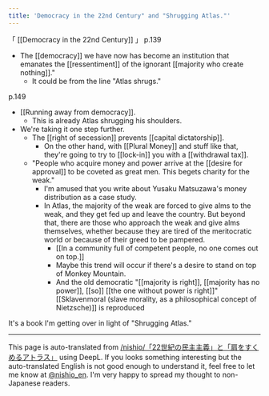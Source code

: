 ```yaml
---
title: 'Democracy in the 22nd Century" and "Shrugging Atlas."'
---
```


「 [[Democracy in the 22nd Century]] 」
p.139
- The [[democracy]] we have now has become an institution that emanates the [[ressentiment]] of the ignorant [[majority who create nothing]]."
    - It could be from the line "Atlas shrugs."

p.149
- [[Running away from democracy]].
    - This is already Atlas shrugging his shoulders.
- We're taking it one step further.
    - The [[right of secession]] prevents [[capital dictatorship]].
        - On the other hand, with [[Plural Money]] and stuff like that, they're going to try to [[lock-in]] you with a [[withdrawal tax]].
    - "People who acquire money and power arrive at the [[desire for approval]] to be coveted as great men. This begets charity for the weak."
        - I'm amused that you write about Yusaku Matsuzawa's money distribution as a case study.
        - In Atlas, the majority of the weak are forced to give alms to the weak, and they get fed up and leave the country. But beyond that, there are those who approach the weak and give alms themselves, whether because they are tired of the meritocratic world or because of their greed to be pampered.
            - [[In a community full of competent people, no one comes out on top.]]
            - Maybe this trend will occur if there's a desire to stand on top of Monkey Mountain.
            - And the old democratic "[[majority is right]], [[majority has no power]], [[so]] [[the one without power is right]]" [[Sklavenmoral (slave morality, as a philosophical concept of Nietzsche)]] is reproduced

It's a book I'm getting over in light of "Shrugging Atlas."




---
This page is auto-translated from [/nishio/「22世紀の民主主義」と「肩をすくめるアトラス」](https://scrapbox.io/nishio/「22世紀の民主主義」と「肩をすくめるアトラス」) using DeepL. If you looks something interesting but the auto-translated English is not good enough to understand it, feel free to let me know at [@nishio_en](https://twitter.com/nishio_en). I'm very happy to spread my thought to non-Japanese readers.